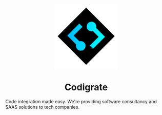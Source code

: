 <p align="center">
  <a href="https://opentemplatehub.com">
    <img src="https://raw.githubusercontent.com/codigrate/codigrate.github.io/master/assets/logo/brand-logo.png" alt="Logo" width=200>
  </a>
</p>

<h1 align="center">
Codigrate
</h1>

Code integration made easy. We're providing software consultancy and SAAS solutions to tech companies.
